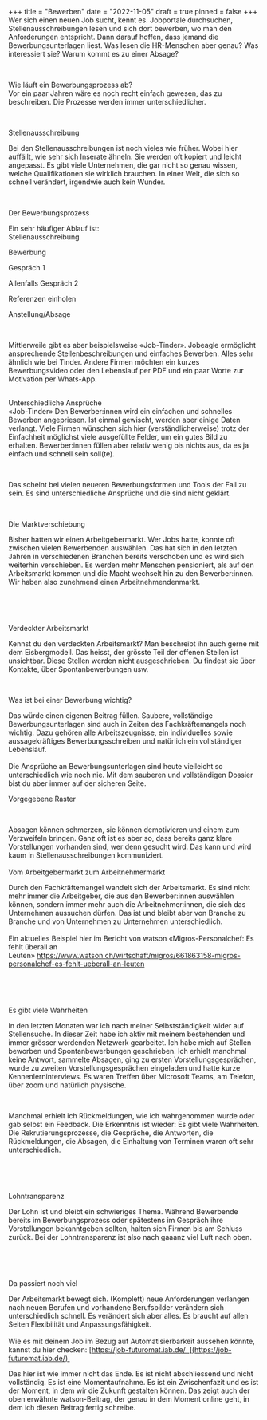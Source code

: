 +++
title = "Bewerben"
date = "2022-11-05"
draft = true
pinned = false
+++
Wer sich einen neuen Job sucht, kennt es. Jobportale durchsuchen, Stellenausschreibungen lesen und sich dort bewerben, wo man den Anforderungen entspricht. Dann darauf hoffen, dass jemand die Bewerbungsunterlagen liest. Was lesen die HR-Menschen aber genau? Was interessiert sie? Warum kommt es zu einer Absage?  

 

Wie läuft ein Bewerbungsprozess ab? \
Vor ein paar Jahren wäre es noch recht einfach gewesen, das zu beschreiben. Die Prozesse werden immer unterschiedlicher.  

 

Stellenausschreibung 

Bei den Stellenausschreibungen ist noch vieles wie früher. Wobei hier auffällt, wie sehr sich Inserate ähneln. Sie werden oft kopiert und leicht angepasst. Es gibt viele Unternehmen, die gar nicht so genau wissen, welche Qualifikationen sie wirklich brauchen. In einer Welt, die sich so schnell verändert, irgendwie auch kein Wunder.  

 

Der Bewerbungsprozess  

Ein sehr häufiger Ablauf ist: \
Stellenausschreibung 

Bewerbung 

Gespräch 1 

Allenfalls Gespräch 2 

Referenzen einholen 

Anstellung/Absage 

 

Mittlerweile gibt es aber beispielsweise «Job-Tinder». Jobeagle ermöglicht ansprechende Stellenbeschreibungen und einfaches Bewerben. Alles sehr ähnlich wie bei Tinder. Andere Firmen möchten ein kurzes Bewerbungsvideo oder den Lebenslauf per PDF und ein paar Worte zur Motivation per Whats-App.  

 \
Unterschiedliche Ansprüche \
«Job-Tinder» Den Bewerber:innen wird ein einfachen und schnelles Bewerben angepriesen. Ist einmal gewischt, werden aber einige Daten verlangt. Viele Firmen wünschen sich hier (verständlicherweise) trotz der Einfachheit möglichst viele ausgefüllte Felder, um ein gutes Bild zu erhalten. Bewerber:innen füllen aber relativ wenig bis nichts aus, da es ja einfach und schnell sein soll(te).  

 

Das scheint bei vielen neueren Bewerbungsformen und Tools der Fall zu sein. Es sind unterschiedliche Ansprüche und die sind nicht geklärt.  

 

Die Marktverschiebung  

Bisher hatten wir einen Arbeitgebermarkt. Wer Jobs hatte, konnte oft zwischen vielen Bewerbenden auswählen. Das hat sich in den letzten Jahren in verschiedenen Branchen bereits verschoben und es wird sich weiterhin verschieben. Es werden mehr Menschen pensioniert, als auf den Arbeitsmarkt kommen und die Macht wechselt hin zu den Bewerber:innen. Wir haben also zunehmend einen Arbeitnehmendenmarkt.  

 

 

Verdeckter Arbeitsmarkt 

Kennst du den verdeckten Arbeitsmarkt? Man beschreibt ihn auch gerne mit dem Eisbergmodell. Das heisst, der grösste Teil der offenen Stellen ist unsichtbar. Diese Stellen werden nicht ausgeschrieben. Du findest sie über Kontakte, über Spontanbewerbungen usw.  

 

Was ist bei einer Bewerbung wichtig?  

Das würde einen eigenen Beitrag füllen. Saubere, vollständige Bewerbungsunterlagen sind auch in Zeiten des Fachkräftemangels noch wichtig. Dazu gehören alle Arbeitszeugnisse, ein individuelles sowie aussagekräftiges Bewerbungsschreiben und natürlich ein vollständiger Lebenslauf.  \
 \
Die Ansprüche an Bewerbungsunterlagen sind heute vielleicht so unterschiedlich wie noch nie. Mit dem sauberen und vollständigen Dossier bist du aber immer auf der sicheren Seite.    

Vorgegebene Raster 

 

Absagen können schmerzen, sie können demotivieren und einem zum Verzweifeln bringen. Ganz oft ist es aber so, dass bereits ganz klare Vorstellungen vorhanden sind, wer denn gesucht wird. Das kann und wird kaum in Stellenausschreibungen kommuniziert.  \
 \
Vom Arbeitgebermarkt zum Arbeitnehmermarkt 

Durch den Fachkräftemangel wandelt sich der Arbeitsmarkt. Es sind nicht mehr immer die Arbeitgeber, die aus den Bewerber:innen auswählen können, sondern immer mehr auch die Arbeitnehmer:innen, die sich das Unternehmen aussuchen dürfen. Das ist und bleibt aber von Branche zu Branche und von Unternehmen zu Unternehmen unterschiedlich.  \
 \
Ein aktuelles Beispiel hier im Bericht von watson «Migros-Personalchef: Es fehlt überall an Leuten» <https://www.watson.ch/wirtschaft/migros/661863158-migros-personalchef-es-fehlt-ueberall-an-leuten> 

 

 

Es gibt viele Wahrheiten 

In den letzten Monaten war ich nach meiner Selbstständigkeit wider auf Stellensuche. In dieser Zeit habe ich aktiv mit meinem bestehenden und immer grösser werdenden Netzwerk gearbeitet. Ich habe mich auf Stellen beworben und Spontanbewerbungen geschrieben. Ich erhielt manchmal keine Antwort, sammelte Absagen, ging zu ersten Vorstellungsgesprächen, wurde zu zweiten Vorstellungsgesprächen eingeladen und hatte kurze Kennenlerninterviews. Es waren Treffen über Microsoft Teams, am Telefon, über zoom und natürlich physische.  

 

Manchmal erhielt ich Rückmeldungen, wie ich wahrgenommen wurde oder gab selbst ein Feedback. Die Erkenntnis ist wieder: Es gibt viele Wahrheiten. Die Rekrutierungsprozesse, die Gespräche, die Antworten, die Rückmeldungen, die Absagen, die Einhaltung von Terminen waren oft sehr unterschiedlich.  

 

 

Lohntransparenz 

Der Lohn ist und bleibt ein schwieriges Thema. Während Bewerbende bereits im Bewerbungsprozess oder spätestens im Gespräch ihre Vorstellungen bekanntgeben sollten, halten sich Firmen bis am Schluss zurück. Bei der Lohntransparenz ist also nach gaaanz viel Luft nach oben.  

 

 

Da passiert noch viel 

Der Arbeitsmarkt bewegt sich. (Komplett) neue Anforderungen verlangen nach neuen Berufen und vorhandene Berufsbilder verändern sich unterschiedlich schnell. Es verändert sich aber alles. Es braucht auf allen Seiten Flexibilität und Anpassungsfähigkeit.  \
 \
Wie es mit deinem Job im Bezug auf Automatisierbarkeit aussehen könnte, kannst du hier checken: [https://job-futuromat.iab.de/  ](https://job-futuromat.iab.de/) 

Das hier ist wie immer nicht das Ende. Es ist nicht abschliessend und nicht vollständig. Es ist eine Momentaufnahme. Es ist ein Zwischenfazit und es ist der Moment, in dem wir die Zukunft gestalten können. Das zeigt auch der oben erwähnte watson-Beitrag, der genau in dem Moment online geht, in dem ich diesen Beitrag fertig schreibe.